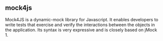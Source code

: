 ## mock4js

Mock4JS is a dynamic-mock library for Javascript. It enables developers to
write tests that exercise and verify the interactions between the objects in
the application. Its syntax is very expressive and is closely based on jMock
1.

